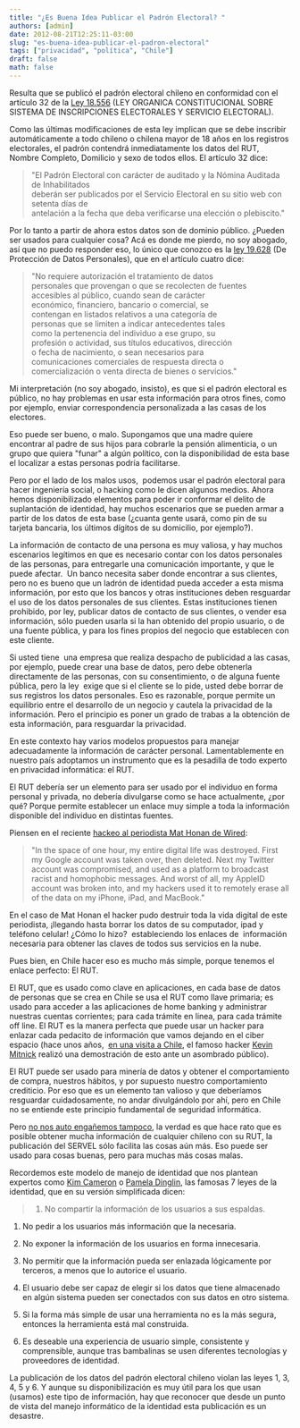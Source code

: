 ```yaml
---
title: "¿Es Buena Idea Publicar el Padrón Electoral? "
authors: [admin]
date: 2012-08-21T12:25:11-03:00
slug: "es-buena-idea-publicar-el-padron-electoral"
tags: ["privacidad", "política", "Chile"]
draft: false
math: false
---
```


Resulta que se publicó el padrón electoral chileno en conformidad con el
artículo 32 de la [Ley 18.556](http://www.leychile.cl/Navegar?idNorma=29951&buscar=18556) (LEY
ORGANICA CONSTITUCIONAL SOBRE SISTEMA DE INSCRIPCIONES ELECTORALES Y
SERVICIO ELECTORAL).

Como las últimas modificaciones de esta ley implican que se debe
inscribir automáticamente a todo chileno o chilena mayor de 18 años en
los registros electorales, el padrón contendrá inmediatamente los datos
del RUT, Nombre Completo, Domilicio y sexo de todos ellos. El artículo
32 dice:

> "El Padrón Electoral con carácter de auditado y la Nómina Auditada
de Inhabilitados\
deberán ser publicados por el Servicio Electoral en su sitio web con
setenta días de\
antelación a la fecha que deba verificarse una elección o plebiscito."

Por lo tanto a partir de ahora estos datos son de dominio público.
¿Pueden ser usados para cualquier cosa? Acá es donde me pierdo, no soy
abogado, así que no puedo responder eso, lo único que conozco es la [ley
19.628](http://www.leychile.cl/Navegar?idNorma=141599&buscar=19628) (De
Protección de Datos Personales), que en el artículo cuatro dice:

> "No requiere autorización el tratamiento de datos\
personales que provengan o que se recolecten de fuentes\
accesibles al público, cuando sean de carácter\
económico, financiero, bancario o comercial, se\
contengan en listados relativos a una categoría de\
personas que se limiten a indicar antecedentes tales\
como la pertenencia del individuo a ese grupo, su\
profesión o actividad, sus títulos educativos, dirección\
o fecha de nacimiento, o sean necesarios para\
comunicaciones comerciales de respuesta directa o\
comercialización o venta directa de bienes o servicios."

Mi interpretación (no soy abogado, insisto), es que si el padrón
electoral es público, no hay problemas en usar esta información para
otros fines, como por ejemplo, enviar correspondencia personalizada a
las casas de los electores.

Eso puede ser bueno, o malo. Supongamos que una madre quiere encontrar
al padre de sus hijos para cobrarle la pensión alimenticia, o un grupo
que quiera "funar" a algún político, con la disponibilidad de esta
base el localizar a estas personas podría facilitarse.

Pero por el lado de los malos usos,  podemos usar el padrón electoral
para hacer ingeniería social, o hacking como le dicen algunos medios.
Ahora hemos disponibilizado elementos para poder ir conformar el delito
de suplantación de identidad, hay muchos escenarios que se pueden armar
a partir de los datos de esta base (¿cuanta gente usará, como pin de su
tarjeta bancaria, los últimos dígitos de su domicilio, por ejemplo?).

La información de contacto de una persona es muy valiosa, y hay muchos
escenarios legítimos en que es necesario contar con los datos personales
de las personas, para entregarle una comunicación importante, y que le
puede afectar.  Un banco necesita saber donde encontrar a sus clientes,
pero no es bueno que un ladrón de identidad pueda acceder a esta misma
información, por esto que los bancos y otras instituciones deben
resguardar el uso de los datos personales de sus clientes. Estas
instituciones tienen prohibido, por ley, publicar datos de contacto de
sus clientes, o vender esa información, sólo pueden usarla si la han
obtenido del propio usuario, o de una fuente pública, y para los fines
propios del negocio que establecen con este cliente.

Si usted tiene  una empresa que realiza despacho de publicidad a las
casas, por ejemplo, puede crear una base de datos, pero debe obtenerla
directamente de las personas, con su consentimiento, o de alguna fuente
pública, pero la ley  exige que si el cliente se lo pide, usted debe
borrar de sus registros los datos personales. Eso es razonable, porque
permite un equilibrio entre el desarrollo de un negocio y cautela la
privacidad de la información. Pero el principio es poner un grado de
trabas a la obtención de esta información, para resguardar la
privacidad.

En este contexto hay varios modelos propuestos para manejar
adecuadamente la información de carácter personal. Lamentablemente en
nuestro país adoptamos un instrumento que es la pesadilla de todo
experto en privacidad informática: el RUT.

El RUT debería ser un elemento para ser usado por el individuo en forma
personal y privada, no debería divulgarse como se hace actualmente, ¿por
qué? Porque permite establecer un enlace muy simple a toda la
información disponible del individuo en distintas fuentes.

Piensen en el reciente 
[hackeo al periodista Mat Honan de Wired](http://www.wired.com/gadgetlab/2012/08/apple-amazon-mat-honan-hacking/):

> "In the space of one hour, my entire digital life was destroyed.
> First my Google account was taken over, then deleted. Next my Twitter
> account was compromised, and used as a platform to broadcast racist
> and homophobic messages. And worst of all, my AppleID account was
> broken into, and my hackers used it to remotely erase all of the data
> on my iPhone, iPad, and MacBook."

En el caso de Mat Honan el hacker pudo destruir toda la vida digital de
este periodista, ¡llegando hasta borrar los datos de su computador, ipad
y teléfono celular! ¿Cómo lo hizo?  estableciendo los enlaces de
 información necesaria para obtener las claves de todos sus servicios en
la nube.

Pues bien, en Chile hacer eso es mucho más simple, porque tenemos el
enlace perfecto: El RUT.

El RUT, que es usado como clave en aplicaciones, en cada base de datos
de personas que se crea en Chile se usa el RUT como llave primaria; es
usado para acceder a las aplicaciones de home banking y administrar
nuestras cuentas corrientes; para cada trámite en linea, para cada
trámite off line. El RUT es la manera perfecta que puede usar un hacker
para enlazar cada pedacito de información que vamos dejando en el ciber
espacio (hace unos años, 
[en una visita a Chile](http://www.emol.com/noticias/nacional/2003/08/26/121353/uso-de-rut-en-transacciones-bancarias-por-internet-aumenta-peligro-de-robos.html),
el famoso hacker [Kevin Mitnick](http://es.wikipedia.org/wiki/Kevin_Mitnick) realizó una
demostración de esto ante un asombrado público).

El RUT puede ser usado para minería de datos y obtener el comportamiento
de compra, nuestros hábitos, y por supuesto nuestro comportamiento
crediticio. Por eso que es un elemento tan valioso y que deberíamos
resguardar cuidadosamente, no andar divulgándolo por ahí, pero en Chile
no se entiende este principio fundamental de seguridad informática.

Pero [no nos auto engañemos tampoco](/blog/2012/06/mentira.html), la verdad es
que hace rato que es posible obtener mucha información de cualquier
chileno con su RUT, la publicación del SERVEL sólo facilita las cosas
aún más. Eso puede ser usado para cosas buenas, pero para muchas más
cosas malas.

Recordemos este modelo de manejo de identidad que nos plantean expertos
como [Kim Cameron](http://www.identityblog.com/stories/2004/12/09/thelaws.html) o
[Pamela Dinglin](http://eternallyoptimistic.com/2008/08/27/laws-of-identity-pamela-style/),
las famosas 7 leyes de la identidad, que en su versión simplificada
dicen:

> 1.  No compartir la información de los usuarios a sus espaldas.

1.  No pedir a los usuarios más información que la necesaria.

2.  No exponer la información de los usuarios en forma innecesaria.

3.  No permitir que la información pueda ser enlazada lógicamente por
    terceros, a menos que lo autorice el usuario.

4.  El usuario debe ser capaz de elegir si los datos que tiene
    almacenado en algún sistema pueden ser conectados con sus datos en
    otro sistema.

5.  Si la forma más simple de usar una herramienta no es la más segura,
    entonces la herramienta está mal construida.

6.  Es deseable una experiencia de usuario simple, consistente y
    comprensible, aunque tras bambalinas se usen diferentes tecnologías
    y proveedores de identidad.

La publicación de los datos del padrón electoral chileno violan las
leyes 1, 3, 4, 5 y 6. Y aunque su disponibilización es muy útil para los
que usan (usamos) este tipo de información, hay que reconocer que desde
un punto de vista del manejo informático de la identidad esta
publicación es un desastre.
